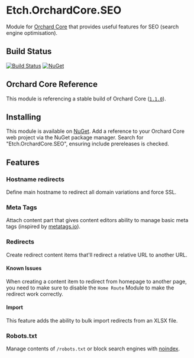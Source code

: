 # Etch.OrchardCore.SEO

Module for [Orchard Core](https://github.com/OrchardCMS/OrchardCore) that provides useful features for SEO (search engine optimisation).

## Build Status

[![Build Status](https://secure.travis-ci.org/etchuk/Etch.OrchardCore.SEO.png?branch=master)](http://travis-ci.org/etchuk/Etch.OrchardCore.SEO) [![NuGet](https://img.shields.io/nuget/v/Etch.OrchardCore.SEO.svg)](https://www.nuget.org/packages/Etch.OrchardCore.SEO)

## Orchard Core Reference

This module is referencing a stable build of Orchard Core ([`1.1.0`](https://www.nuget.org/packages/OrchardCore.Module.Targets/1.1.0)).

## Installing

This module is available on [NuGet](https://www.nuget.org/packages/Etch.OrchardCore.SEO). Add a reference to your Orchard Core web project via the NuGet package manager. Search for "Etch.OrchardCore.SEO", ensuring include prereleases is checked.

## Features

### Hostname redirects

Define main hostname to redirect all domain variations and force SSL.

### Meta Tags

Attach content part that gives content editors ability to manage basic meta tags (inspired by [metatags.io](https://metatags.io)).

### Redirects

Create redirect content items that'll redirect a relative URL to another URL.

#### Known Issues

When creating a content item to redirect from homepage to another page, you need to make sure to disable the `Home Route` Module to make the redirect work correctly.

#### Import

This feature adds the ability to bulk import redirects from an XLSX file.

### Robots.txt

Manage contents of `/robots.txt` or block search engines with [noindex](https://developers.google.com/search/docs/advanced/crawling/block-indexing).
